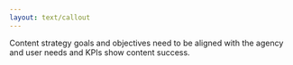 ```yaml
---
layout: text/callout
---
```

Content strategy goals and objectives need to be aligned with the agency and user needs and KPIs show content success.
